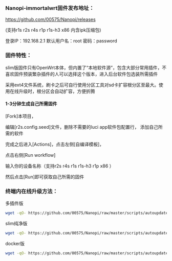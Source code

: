 ### Nanopi-immortalwrt固件发布地址：
https://github.com/00575/Nanopi/releases

(支持r1s r2s r4s r1p r1s-h3 x86 内含ipk压缩包)

登录IP：192.168.2.1 默认用户名：root 密码：password

### 固件特性：

slim版固件只有OpenWrt本体，但内置了“本地软件源”，包含大部分常用插件，不喜欢固件预装繁杂插件的人可以选择这个版本，进入后台软件包选装所需插件

采用ext4文件系统，刷卡之后可自行使用分区工具对sd卡扩容根分区至最大。使用在线升级时，根分区会自动扩容，方便折腾


#### 1-3分钟生成自己所需固件

[Fork]本项目，

编辑[r2s.config.seed]文件，删除不需要的luci app软件包配置行， 添加自己所需的软件

完成之后进入[Actions]，点击左侧[自编译模板]，

点击右侧[Run workflow]

输入你的设备名称（支持r2s r4s r1s r1s-h3 r1p x86 ）

然后点击[Run]即可获取自己所需的固件

### 终端内在线升级方法： 

多插件版
```bash
wget -qO- https://github.com/00575/Nanopi/raw/master/scripts/autoupdate.sh | sh
```

slim纯净版
```bash
wget -qO- https://github.com/00575/Nanopi/raw/master/scripts/autoupdate.sh | ver=-slim sh
```

docker版
```bash
wget -qO- https://github.com/00575/Nanopi/raw/master/scripts/autoupdate.sh | ver=-with-docker sh
```
